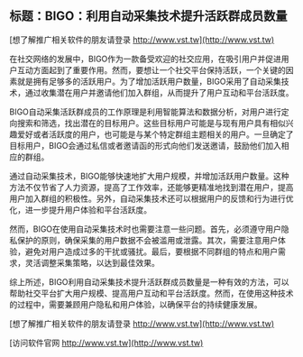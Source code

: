 ## **标题：BIGO：利用自动采集技术提升活跃群成员数量**

[想了解推广相关软件的朋友请登录 http://www.vst.tw](http://www.vst.tw)

在社交网络的发展中，BIGO作为一款备受欢迎的社交应用，在吸引用户并促进用户互动方面起到了重要作用。然而，要想让一个社交平台保持活跃，一个关键的因素就是拥有足够多的活跃用户。为了增加活跃用户数量，BIGO采用了自动采集技术，通过收集潜在用户并邀请他们加入群组，从而提升了用户互动和平台活跃度。

BIGO自动采集活跃群成员的工作原理是利用智能算法和数据分析，对用户进行定向搜索和筛选，找出潜在的目标用户。这些目标用户可能是与现有用户具有相似兴趣爱好或者活跃度的用户，也可能是与某个特定群组主题相关的用户。一旦确定了目标用户，BIGO会通过私信或者邀请函的形式向他们发送邀请，鼓励他们加入相应的群组。

通过自动采集技术，BIGO能够快速地扩大用户规模，并增加活跃用户数量。这种方法不仅节省了人力资源，提高了工作效率，还能够更精准地找到潜在用户，提高用户加入群组的积极性。另外，自动采集技术还可以根据用户的反馈和行为进行优化，进一步提升用户体验和平台活跃度。

然而，BIGO在使用自动采集技术时也需要注意一些问题。首先，必须遵守用户隐私保护的原则，确保采集的用户数据不会被滥用或泄露。其次，需要注意用户体验，避免对用户造成过多的干扰或骚扰。最后，要根据不同群组的特点和用户需求，灵活调整采集策略，以达到最佳效果。

综上所述，BIGO利用自动采集技术提升活跃群成员数量是一种有效的方法，可以帮助社交平台扩大用户规模、提高用户互动和平台活跃度。然而，在使用这种技术的过程中，需要兼顾用户隐私和用户体验，以确保平台的持续健康发展。

[想了解推广相关软件的朋友请登录 http://www.vst.tw](http://www.vst.tw)


[访问软件官网 http://www.vst.tw](http://www.vst.tw)
